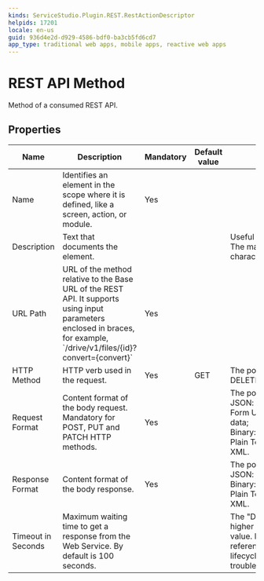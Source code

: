 ```yaml
---
kinds: ServiceStudio.Plugin.REST.RestActionDescriptor
helpids: 17201
locale: en-us
guid: 936d4e2d-d929-4586-bdf0-ba3cb5fd6cd7
app_type: traditional web apps, mobile apps, reactive web apps
---
```


# REST API Method

Method of a consumed REST API.  

## Properties

<table markdown="1">
<thead>
<tr>
<th>Name</th>
<th>Description</th>
<th>Mandatory</th>
<th>Default value</th>
<th>Observations</th>
</tr>
</thead>
<tbody>
<tr>
<td title="Name">Name</td>
<td>Identifies an element in the scope where it is defined, like a screen, action, or module.</td>
<td>Yes</td>
<td></td>
<td></td>
</tr>
<tr>
<td title="Description">Description</td>
<td>Text that documents the element.</td>
<td></td>
<td></td>
<td>Useful for documentation purpose.<br/>The maximum size of this property is 2000 characters.</td>
</tr>
<tr>
<td title="URL Path">URL Path</td>
<td>URL of the method relative to the Base URL of the REST API. It supports using input parameters enclosed in braces, for example, `/drive/v1/files/{id}?convert={convert}`</td>
<td>Yes</td>
<td></td>
<td></td>
</tr>
<tr>
<td title="HTTPMethod">HTTP Method</td>
<td>HTTP verb used in the request.</td>
<td>Yes</td>
<td>GET</td>
<td>The possible values are: GET, PUT, POST, DELETE, PATCH.</td>
</tr>
<tr>
<td title="RequestFormat">Request Format</td>
<td>Content format of the body request. Mandatory for POST, PUT and PATCH HTTP methods.</td>
<td>Yes</td>
<td></td>
<td>The possible values are:<br/>JSON: for JSON content;<br/>Form URL Encoded; for URL-encoded form data;<br/>Binary: for binary content;<br/>Plain Text: for other content like, for example, XML.</td>
</tr>
<tr>
<td title="ResponseFormat">Response Format</td>
<td>Content format of the body response.</td>
<td>Yes</td>
<td></td>
<td>The possible values are:<br/>JSON: for JSON content;<br/>Binary: for binary content;<br/>Plain Text: for other content like, for example, XML.</td>
</tr>
<tr>
<td title="Timeout in Seconds">Timeout in Seconds</td>
<td>Maximum waiting time to get a response from the Web Service. By default is 100 seconds.</td>
<td></td>
<td></td>
<td>The "Duration" field in integration logs can have higher values than the "Timeout in Seconds" value. For more information check [Log data reference](../../../managing-the-applications-lifecycle/monitor-and-troubleshoot/logging/reference.md#integration).</td>
</tr>
</tbody>
</table>

